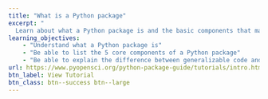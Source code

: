 ```yaml
---
title: "What is a Python package"
excerpt: "
  Learn about what a Python package is and the basic components that make up a Python package."
learning_objectives:
    - "Understand what a Python package is"
    - "Be able to list the 5 core components of a Python package"
    - "Be able to explain the difference between generalizable code and code that supports a specific scientific application"
url: https://www.pyopensci.org/python-package-guide/tutorials/intro.html
btn_label: View Tutorial
btn_class: btn--success btn--large
---
```

